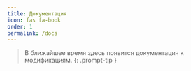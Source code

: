 ```yaml
---
title: Документация
icon: fas fa-book
order: 1
permalink: /docs
---
```


> В ближайшее время здесь появится документация к модификациям.
{: .prompt-tip }
